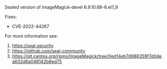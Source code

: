 Sealed version of ImageMagick-devel 6.9.10.68-6.el7_9

Fixes:
- CVE-2022-44267

For more information see:
  1. https://seal.security
  2. https://github.com/seal-community
  3. https://git.centos.org/rpms/ImageMagick/tree/0ed14eb7d986359f7d0dea632d6a048142b8ed75
